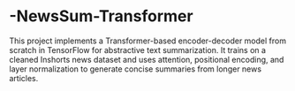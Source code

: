 # -NewsSum-Transformer
This project implements a Transformer-based encoder-decoder model from scratch in TensorFlow for abstractive text summarization. It trains on a cleaned Inshorts news dataset and uses attention, positional encoding, and layer normalization to generate concise summaries from longer news articles.
